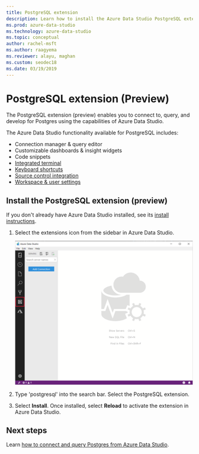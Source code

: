 ```yaml
---
title: PostgreSQL extension
description: Learn how to install the Azure Data Studio PostgreSQL extension. It enables you to connect to, query, and develop for Postgres databases.
ms.prod: azure-data-studio
ms.technology: azure-data-studio
ms.topic: conceptual
author: rachel-msft
ms.author: raagyema
ms.reviewer: alayu, maghan
ms.custom: seodec18
ms.date: 03/19/2019
---
```


# PostgreSQL extension (Preview)

The PostgreSQL extension (preview) enables you to connect to, query, and develop for Postgres using the capabilities of Azure Data Studio. 

The Azure Data Studio functionality available for PostgreSQL includes:

- Connection manager & query editor
- Customizable dashboards & insight widgets
- Code snippets
- [Integrated terminal](integrated-terminal.md)
- [Keyboard shortcuts](keyboard-shortcuts.md)
- [Source control integration](source-control.md)
- [Workspace & user settings](settings.md)

## Install the PostgreSQL extension (preview)

If you don't already have Azure Data Studio installed, see its [install instructions](./download-azure-data-studio.md).

1. Select the extensions icon from the sidebar in Azure Data Studio.

    ![Extensions icon](media/extensions/postgresql-extension/extensions-icon.png)

2. Type 'postgresql' into the search bar. Select the PostgreSQL extension.

3. Select **Install**. Once installed, select **Reload** to activate the extension in Azure Data Studio.

## Next steps

Learn [how to connect and query Postgres from Azure Data Studio](quickstart-postgres.md).
